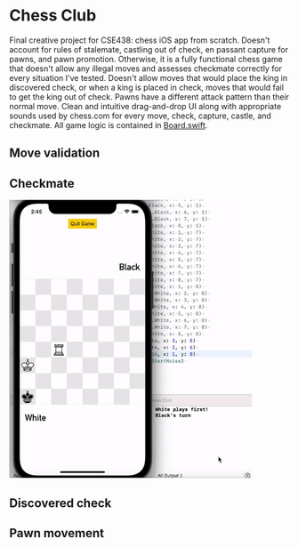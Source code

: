 # Chess Club

Final creative project for CSE438: chess iOS app from scratch. Doesn't account for rules of stalemate, castling out of check, en passant capture for pawns, and pawn promotion. Otherwise, it is a fully functional chess game that doesn't allow any illegal moves and assesses checkmate correctly for every situation I've tested. Doesn't allow moves that would place the king in discovered check, or when a king is placed in check, moves that would fail to get the king out of check. Pawns have a different attack pattern than their normal move.
Clean and intuitive drag-and-drop UI along with appropriate sounds used by chess.com for every move, check, capture, castle, and checkmate.
All game logic is contained in [Board.swift](https://github.com/caberghausen/chessClub/blob/main/Chess%20Club/Board.swift).

## Move validation

## Checkmate

<img src = "./Checkmate.gif" alt="Checkmate example" height="500"/>

## Discovered check

## Pawn movement
